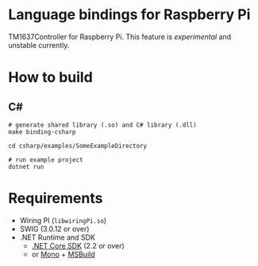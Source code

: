 Language bindings for Raspberry Pi
==================================
TM1637Controller for Raspberry Pi. This feature is *experimental* and unstable currently.

# How to build
## C#
```
# generate shared library (.so) and C# library (.dll)
make binding-csharp

cd csharp/examples/SomeExampleDirectory

# run example project
dotnet run
```

# Requirements
- Wiring PI (`libwiringPi.so`)
- SWIG (3.0.12 or over)
- .NET Runtime and SDK
  - [.NET Core SDK](https://dotnet.microsoft.com/download/dotnet-core) (2.2 or over)
  - or [Mono](https://github.com/mono/mono) + [MSBuild](https://github.com/mono/msbuild)